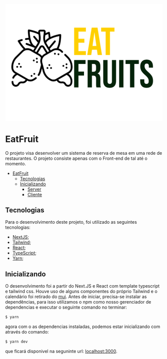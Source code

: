 ![EatFruit](https://github.com/Biahellens/eatFruit/blob/main/public/assets/icon-eat-fruit.svg)

# EatFruit

O projeto visa desenvolver um sistema de reserva de mesa em uma rede de restaurantes. O projeto consiste apenas com o Front-end de tal até o momento.

- [EatFruit](#eatFruit)
  - [Tecnologias](#tecnologias)
  - [Inicializando](#inicializando)
    - [Server](#server)
    - [Cliente](#cliente)

## Tecnologias

Para o desenvolvimento deste projeto, foi utilizado as seguintes tecnologias:

- [NextJS](https://nextjs.org/);
- [Tailwind](https://tailwindcss.com/);
- [React](https://pt-br.reactjs.org/);
- [TypeScript](https://www.typescriptlang.org/);
- [Yarn](https://yarnpkg.com/);


## Inicializando

O desenvolvimento foi a partir do Next.JS e React com template typescript e tailwind css. Houve uso de alguns componentes do próprio Tailwind e o calendário foi retirado do [mui](https://mui.com/). Antes de iniciar, precisa-se instalar as dependências, para isso utilizamos o npm como nosso gerenciador de dependencias e executar o seguinte comando no terminar:

```bash
$ yarn
```

agora com o as dependencias instaladas, podemos estar inicializando com através do comando:

```bash
$ yarn dev
```

que ficará disponivel na seguninte url: [localhost:3000](http://localhost:3000).
